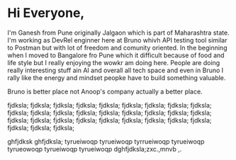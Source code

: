 # Hi Everyone, 

I'm Ganesh from Pune originally Jalgaon which is part of Maharashtra state. I'm working as DevRel enginner here at Bruno whivh API testing tool similar to Postman but with lot of freedom and comunity oriented. In the beginning when I moved to Bangalore fro Pune which it difficult because of food and life style but I really enjoying the wowkr am doing here. People are doing really interesting stuff ain AI and overall all tech space and even in Bruno I rally like the energy and mindset peopke have to build something valuable. 

Bruno is better place not Anoop's company actually a better place. 

fjdksla; fjdksla; fjdksla; fjdksla; fjdksla; fjdksla; fjdksla; fjdksla; fjdksla; fjdksla; fjdksla; fjdksla; fjdksla; fjdksla; fjdksla; fjdksla; fjdksla; fjdksla; fjdksla; fjdksla; fjdksla;  fjdksla; fjdksla; fjdksla; fjdksla; fjdksla; fjdksla; fjdksla; fjdksla; fjdksla; 

ghfjdksk ghfjdksla; tyrueiwoqp tyrueiwoqp tyrrueiwoqp tyrueiwoqp tyrueowoqp tyrueiwoqp tyrueiwoqp dghfjdksla;zxc.,mnvb ,.  

